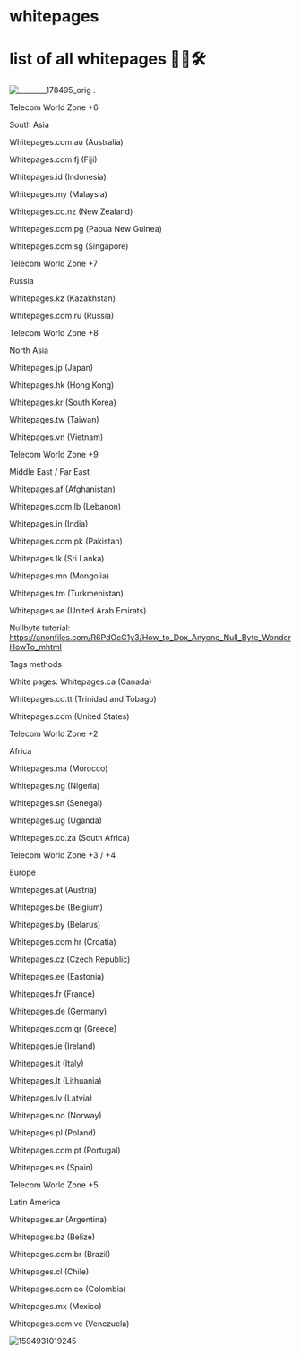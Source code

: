 # whitepages

# list of all whitepages 🔭🌐🛠️

![________178495_orig](https://github.com/user-attachments/assets/f1a87d27-f5f7-4697-8200-a37788b8066e)
.

Telecom World Zone +6

South Asia

Whitepages.com.au (Australia)

Whitepages.com.fj (Fiji)

Whitepages.id (Indonesia)

Whitepages.my (Malaysia)

Whitepages.co.nz (New Zealand)

Whitepages.com.pg (Papua New Guinea)

Whitepages.com.sg (Singapore)

Telecom World Zone +7

Russia

Whitepages.kz (Kazakhstan)

Whitepages.com.ru (Russia)

Telecom World Zone +8

North Asia

Whitepages.jp (Japan)

Whitepages.hk (Hong Kong)

Whitepages.kr (South Korea)

Whitepages.tw (Taiwan)

Whitepages.vn (Vietnam)

Telecom World Zone +9

Middle East / Far East

Whitepages.af (Afghanistan)

Whitepages.com.lb (Lebanon)

Whitepages.in (India)

Whitepages.com.pk (Pakistan)

Whitepages.lk (Sri Lanka)

Whitepages.mn (Mongolia)

Whitepages.tm (Turkmenistan)

Whitepages.ae (United Arab Emirats)

Nullbyte tutorial:
https://anonfiles.com/R6PdOcG1y3/How_to_Dox_Anyone_Null_Byte_WonderHowTo_mhtml

Tags
methods

White pages:
Whitepages.ca (Canada)

Whitepages.co.tt (Trinidad and Tobago)

Whitepages.com (United States)

Telecom World Zone +2

Africa

Whitepages.ma (Morocco)

Whitepages.ng (Nigeria)

Whitepages.sn (Senegal)

Whitepages.ug (Uganda)

Whitepages.co.za (South Africa)

Telecom World Zone +3 / +4

Europe

Whitepages.at (Austria)

Whitepages.be (Belgium)

Whitepages.by (Belarus)

Whitepages.com.hr (Croatia)

Whitepages.cz (Czech Republic)

Whitepages.ee (Eastonia)

Whitepages.fr (France)

Whitepages.de (Germany)

Whitepages.com.gr (Greece)

Whitepages.ie (Ireland)

Whitepages.it (Italy)

Whitepages.lt (Lithuania)

Whitepages.lv (Latvia)

Whitepages.no (Norway)

Whitepages.pl (Poland)

Whitepages.com.pt (Portugal)

Whitepages.es (Spain)

Telecom World Zone +5

Latin America

Whitepages.ar (Argentina)

Whitepages.bz (Belize)

Whitepages.com.br (Brazil)

Whitepages.cl (Chile)

Whitepages.com.co (Colombia)

Whitepages.mx (Mexico)

Whitepages.com.ve (Venezuela)


![1594931019245](https://github.com/user-attachments/assets/1bbafc5c-55a2-4ef0-8258-fe4daa499dd5)
